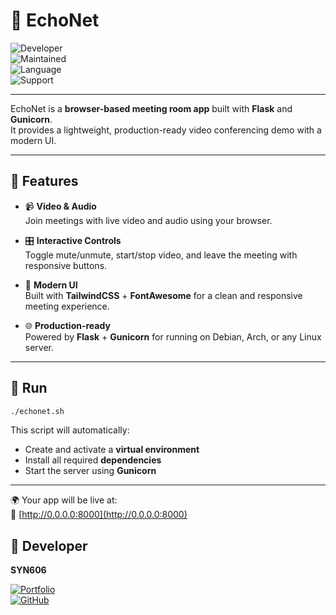 # 🎥 EchoNet

![Developer](https://img.shields.io/badge/Developer-SYN606-blue?logo=github)  
![Maintained](https://img.shields.io/badge/Maintained-Yes-success?logo=checkmarx)  
![Language](https://img.shields.io/badge/Language-Python-3776AB?logo=python&logoColor=white)  
![Support](https://img.shields.io/badge/Support-Debian%20|%20Arch-important?logo=linux&logoColor=white)  

---

EchoNet is a **browser-based meeting room app** built with **Flask** and **Gunicorn**.  
It provides a lightweight, production-ready video conferencing demo with a modern UI.

---

## 🚀 Features

- 📹 **Video & Audio**  
  Join meetings with live video and audio using your browser.  

- 🎛 **Interactive Controls**  
  Toggle mute/unmute, start/stop video, and leave the meeting with responsive buttons.  

- 🎨 **Modern UI**  
  Built with **TailwindCSS** + **FontAwesome** for a clean and responsive meeting experience.  

- 🌐 **Production-ready**  
  Powered by **Flask** + **Gunicorn** for running on Debian, Arch, or any Linux server.  

---

## 🔧 Run

```bash
./echonet.sh
```

This script will automatically:  

- Create and activate a **virtual environment**  
- Install all required **dependencies**  
- Start the server using **Gunicorn**  

---

🌍 Your app will be live at:  
🔗 [http://0.0.0.0:8000](http://0.0.0.0:8000) 

## 👤 Developer  

**SYN606**  

[![Portfolio](https://img.shields.io/badge/🌐_Portfolio-LINK-0A66C2?style=for-the-badge)](https://syn606.pages.dev)  
[![GitHub](https://img.shields.io/badge/💻_GitHub-syn606-181717?style=for-the-badge&logo=github)](https://github.com/syn606)  
